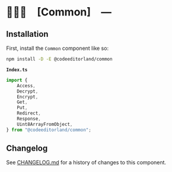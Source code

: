 # 👨🏻‍🏭 [Common] —

## Installation

First, install the `Common` component like so:

```sh
npm install -D -E @codeeditorland/common
```

**`Index.ts`**

```ts
import {
	Access,
	Decrypt,
	Encrypt,
	Get,
	Put,
	Redirect,
	Response,
	Uint8ArrayFromObject,
} from "@codeeditorland/common";
```

[Common.]: https://npmjs.org/@codeeditorland/common

## Changelog

See [CHANGELOG.md](CHANGELOG.md) for a history of changes to this component.
